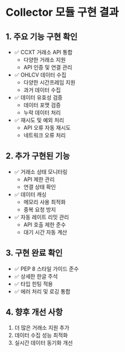 # Collector 모듈 구현 결과

## 1. 주요 기능 구현 확인
- ✅ CCXT 거래소 API 통합
  - 다양한 거래소 지원
  - API 인증 및 연결 관리
- ✅ OHLCV 데이터 수집
  - 다양한 시간프레임 지원
  - 과거 데이터 수집
- ✅ 데이터 유효성 검증
  - 데이터 포맷 검증
  - 누락 데이터 처리
- ✅ 재시도 및 예외 처리
  - API 오류 자동 재시도
  - 네트워크 오류 처리

## 2. 추가 구현된 기능
- ✅ 거래소 상태 모니터링
  - API 제한 관리
  - 연결 상태 확인
- ✅ 데이터 캐싱
  - 메모리 사용 최적화
  - 중복 요청 방지
- ✅ 자동 레이트 리밋 관리
  - API 호출 제한 준수
  - 대기 시간 자동 계산

## 3. 구현 완료 확인
- ✅ PEP 8 스타일 가이드 준수
- ✅ 상세한 한글 주석
- ✅ 타입 힌팅 적용
- ✅ 에러 처리 및 로깅 통합

## 4. 향후 개선 사항
1. 더 많은 거래소 지원 추가
2. 데이터 수집 성능 최적화
3. 실시간 데이터 동기화 개선 